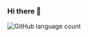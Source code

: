 ### Hi there 👋 
![GitHub language count](https://img.shields.io/github/languages/count/iuricode/README-template?style=for-the-badge)

<!--
- 🔭 I’m currently working on Storm Devs
- 🌱 I’m currently learning JS, HTML, CSS
- 📫 How to reach me: DISCORD > ! Luiz#7259 or https://discord.gg/9bxUvruKqr
- ⚡ Fun fact: KKJN$
-->
